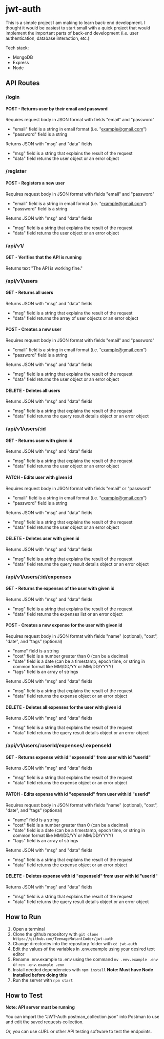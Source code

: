# jwt-auth

This is a simple project I am making to learn back-end development. I thought it would be easiest to start small with a quick project that would implement the important parts of back-end development (i.e. user authentication, database interaction, etc.)

Tech stack:

- MongoDB
- Express
- Node

## API Routes

### /login

#### POST - Returns user by their email and password

Requires request body in JSON format with fields "email" and "password"

- "email" field is a string in email format (i.e. "example@gmail.com")
- "password" field is a string

Returns JSON with "msg" and "data" fields

- "msg" field is a string that explains the result of the request
- "data" field returns the user object or an error object

### /register

#### POST - Registers a new user

Requires request body in JSON format with fields "email" and "password"

- "email" field is a string in email format (i.e. "example@gmail.com")
- "password" field is a string

Returns JSON with "msg" and "data" fields

- "msg" field is a string that explains the result of the request
- "data" field returns the user object or an error object

### /api/v1/

#### GET - Verifies that the API is running

Returns text "The API is working fine."

### /api/v1/users

#### GET - Returns all users

Returns JSON with "msg" and "data" fields

- "msg" field is a string that explains the result of the request
- "data" field returns the array of user objects or an error object

#### POST - Creates a new user

Requires request body in JSON format with fields "email" and "password"

- "email" field is a string in email format (i.e. "example@gmail.com")
- "password" field is a string

Returns JSON with "msg" and "data" fields

- "msg" field is a string that explains the result of the request
- "data" field returns the user object or an error object

#### DELETE - Deletes all users

Returns JSON with "msg" and "data" fields

- "msg" field is a string that explains the result of the request
- "data" field returns the query result details object or an error object

### /api/v1/users/:id

#### GET - Returns user with given id

Returns JSON with "msg" and "data" fields

- "msg" field is a string that explains the result of the request
- "data" field returns the user object or an error object

#### PATCH - Edits user with given id

Requires request body in JSON format with fields "email" or "password"

- "email" field is a string in email format (i.e. "example@gmail.com")
- "password" field is a string

Returns JSON with "msg" and "data" fields

- "msg" field is a string that explains the result of the request
- "data" field returns the user object or an error object

#### DELETE - Deletes user with given id

Returns JSON with "msg" and "data" fields

- "msg" field is a string that explains the result of the request
- "data" field returns the query result details object or an error object

### /api/v1/users/:id/expenses

#### GET - Returns the expenses of the user with given id

Returns JSON with "msg" and "data" fields

- "msg" field is a string that explains the result of the request
- "data" field returns the expenses list or an error object

#### POST - Creates a new expense for the user with given id

Requires request body in JSON format with fields "name" (optional), "cost", "date", and "tags" (optional)

- "name" field is a string
- "cost" field is a number greater than 0 (can be a decimal)
- "date" field is a date (can be a timestamp, epoch time, or string in common format like MM/DD/YY or MM/DD/YYYY)
- "tags" field is an array of strings

Returns JSON with "msg" and "data" fields

- "msg" field is a string that explains the result of the request
- "data" field returns the expense object or an error object

#### DELETE - Deletes all expenses for the user with given id

Returns JSON with "msg" and "data" fields

- "msg" field is a string that explains the result of the request
- "data" field returns the query result details object or an error object

### /api/v1/users/:userId/expenses/:expenseId

#### GET - Returns expense with id "expenseId" from user with id "userId"

Returns JSON with "msg" and "data" fields

- "msg" field is a string that explains the result of the request
- "data" field returns the expense object or an error object

#### PATCH - Edits expense with id "expenseId" from user with id "userId"

Requires request body in JSON format with fields "name" (optional), "cost", "date", and "tags" (optional)

- "name" field is a string
- "cost" field is a number greater than 0 (can be a decimal)
- "date" field is a date (can be a timestamp, epoch time, or string in common format like MM/DD/YY or MM/DD/YYYY)
- "tags" field is an array of strings

Returns JSON with "msg" and "data" fields

- "msg" field is a string that explains the result of the request
- "data" field returns the expense object or an error object

#### DELETE - Deletes expense with id "expenseId" from user with id "userId"

Returns JSON with "msg" and "data" fields

- "msg" field is a string that explains the result of the request
- "data" field returns the query result details object or an error object

## How to Run

1. Open a terminal
2. Clone the github repository with `git clone https://github.com/TeenageMutantCoder/jwt-auth`
3. Change directories into the repository folder with `cd jwt-auth`
4. Edit the values of the variables in .env.example using your desired text editor
5. Rename .env.example to .env using the command `mv .env.example .env` or `ren .env.example .env`
6. Install needed dependencies with `npm install` **Note: Must have Node installed before doing this**
7. Run the server with `npm start`

## How to Test

**Note: API server must be running**

You can import the "JWT-Auth.postman_collection.json" into Postman to use and edit the saved requests collection.

Or, you can use cURL or other API testing software to test the endpoints.
